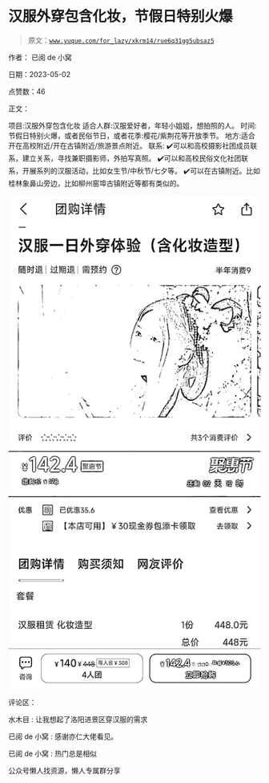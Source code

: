 # 汉服外穿包含化妆，节假日特别火爆

> 原文：[`www.yuque.com/for_lazy/xkrm14/rue6q31gg5ubsaz5`](https://www.yuque.com/for_lazy/xkrm14/rue6q31gg5ubsaz5)



作者： 已阅 de 小窝



日期：2023-05-02



点赞数：46



正文：



项目:汉服外穿包含化妆 适合人群:汉服爱好者，年轻小姐姐，想拍照的人。 时间:节假日特别火爆，或者民俗节日，或者花季:樱花/紫荆花等开放季节。 地方:适合开在高校附近/开在古镇附近/旅游景点附近。 联系: ✔️可以和高校摄影社团成员联系，建立关系，寻找兼职摄影师，外拍写真照。 ✔️可以和高校民俗文化社团联系，开展系列的汉服活动，比如女生节/中秋节/七夕等。 ✔️可以在古镇附近。比如桂林象鼻山旁边，比如柳州窑埠古镇附近等都有类似的。



![](img/1b6d82d6d0b8d7ba2ac0330b17c99c9d.png)  

评论区：



水木目 : 让我想起了洛阳进景区穿汉服的需求



已阅 de 小窝 : 感谢亦仁大佬看见。



已阅 de 小窝 : 热门总是相似



公众号懒人找资源，懒人专属群分享

